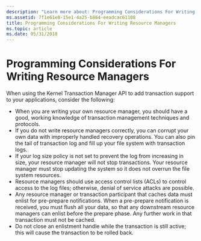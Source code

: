 ```yaml
---
description: "Learn more about: Programming Considerations For Writing Resource Managers"
ms.assetid: 7f1e61e8-15e1-4a25-b864-eeadcac61108
title: Programming Considerations For Writing Resource Managers
ms.topic: article
ms.date: 05/31/2018
---
```


# Programming Considerations For Writing Resource Managers

When using the Kernel Transaction Manager API to add transaction support to your applications, consider the following:

-   When you are writing your own resource manager, you should have a good, working knowledge of transaction management techniques and protocols.
-   If you do not write resource managers correctly, you can corrupt your own data with improperly handled recovery operations. You can also pin the tail of transaction log and fill up your file system with transaction logs.
-   If your log size policy is not set to prevent the log from increasing in size, your resource manager will not stop transactions. Your resource manager must stop updating the system so it does not overrun the file system resources.
-   Resource managers should use access control lists (ACLs) to control access to the log files; otherwise, denial of service attacks are possible.
-   Any resource manager or transaction participant that caches data must enlist for pre-prepare notifications. When a pre-prepare notification is received, you must flush all your data, so that any downstream resource managers can enlist before the prepare phase. Any further work in that transaction must not be cached.
-   Do not close an enlistment handle while the transaction is still active; this will cause the transaction to be rolled back.

 

 



